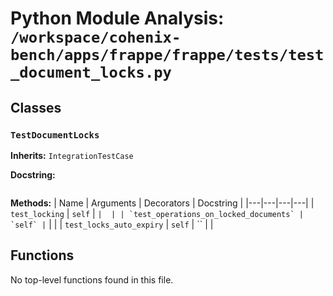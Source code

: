 # Python Module Analysis: `/workspace/cohenix-bench/apps/frappe/frappe/tests/test_document_locks.py`

## Classes

### `TestDocumentLocks`
**Inherits:** `IntegrationTestCase`


**Docstring:**
```

```

**Methods:**
| Name | Arguments | Decorators | Docstring |
|---|---|---|---|
| `test_locking` | `self` | `` |  |
| `test_operations_on_locked_documents` | `self` | `` |  |
| `test_locks_auto_expiry` | `self` | `` |  |





## Functions

No top-level functions found in this file.
